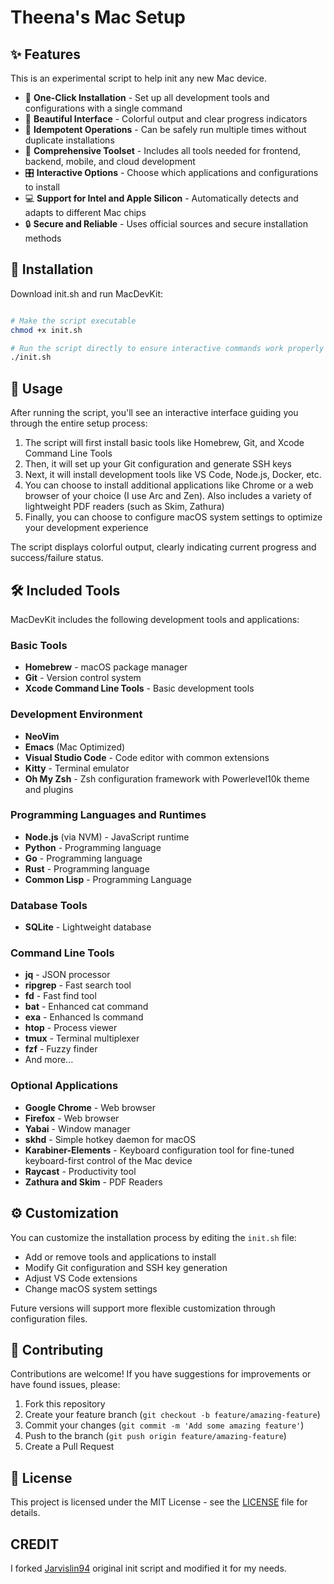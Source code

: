 
# Theena's Mac Setup 

## ✨ Features

This is an experimental script to help init any new Mac device. 

- 🚀 **One-Click Installation** - Set up all development tools and configurations with a single command
- 🎨 **Beautiful Interface** - Colorful output and clear progress indicators
- 🔄 **Idempotent Operations** - Can be safely run multiple times without duplicate installations
- 🔧 **Comprehensive Toolset** - Includes all tools needed for frontend, backend, mobile, and cloud development
- 🎛️ **Interactive Options** - Choose which applications and configurations to install
- 💻 **Support for Intel and Apple Silicon** - Automatically detects and adapts to different Mac chips
- 🔒 **Secure and Reliable** - Uses official sources and secure installation methods


## 🔧 Installation

Download init.sh and run MacDevKit:

```bash

# Make the script executable
chmod +x init.sh

# Run the script directly to ensure interactive commands work properly
./init.sh
```

## 📖 Usage

After running the script, you'll see an interactive interface guiding you through the entire setup process:

1. The script will first install basic tools like Homebrew, Git, and Xcode Command Line Tools
2. Then, it will set up your Git configuration and generate SSH keys
3. Next, it will install development tools like VS Code, Node.js, Docker, etc.
4. You can choose to install additional applications like Chrome or a web browser of your choice (I use Arc and Zen). Also includes a variety of lightweight PDF readers (such as Skim, Zathura)
5. Finally, you can choose to configure macOS system settings to optimize your development experience

The script displays colorful output, clearly indicating current progress and success/failure status.

## 🛠️ Included Tools

MacDevKit includes the following development tools and applications:

### Basic Tools

- **Homebrew** - macOS package manager
- **Git** - Version control system
- **Xcode Command Line Tools** - Basic development tools

### Development Environment

- **NeoVim**
- **Emacs** (Mac Optimized) 
- **Visual Studio Code** - Code editor with common extensions
- **Kitty** - Terminal emulator
- **Oh My Zsh** - Zsh configuration framework with Powerlevel10k theme and plugins

### Programming Languages and Runtimes

- **Node.js** (via NVM) - JavaScript runtime
- **Python** - Programming language
- **Go** - Programming language
- **Rust** - Programming language
- **Common Lisp** - Programming Language 

### Database Tools

- **SQLite** - Lightweight database


### Command Line Tools

- **jq** - JSON processor
- **ripgrep** - Fast search tool
- **fd** - Fast find tool
- **bat** - Enhanced cat command
- **exa** - Enhanced ls command
- **htop** - Process viewer
- **tmux** - Terminal multiplexer
- **fzf** - Fuzzy finder
- And more...

### Optional Applications

- **Google Chrome** - Web browser
- **Firefox** - Web browser
- **Yabai** - Window manager
- **skhd** - Simple hotkey daemon for macOS
- **Karabiner-Elements** - Keyboard configuration tool for fine-tuned keyboard-first control of the Mac device 
- **Raycast** - Productivity tool
- **Zathura and Skim** - PDF Readers 

## ⚙️ Customization

You can customize the installation process by editing the `init.sh` file:

- Add or remove tools and applications to install
- Modify Git configuration and SSH key generation
- Adjust VS Code extensions
- Change macOS system settings

Future versions will support more flexible customization through configuration files.

## 👥 Contributing

Contributions are welcome! If you have suggestions for improvements or have found issues, please:

1. Fork this repository
2. Create your feature branch (`git checkout -b feature/amazing-feature`)
3. Commit your changes (`git commit -m 'Add some amazing feature'`)
4. Push to the branch (`git push origin feature/amazing-feature`)
5. Create a Pull Request

## 📄 License

This project is licensed under the MIT License - see the [LICENSE](LICENSE) file for details.

## CREDIT 

I forked [Jarvislin94](https://github.com/jarvislin94) original init script and modified it for my needs. 



